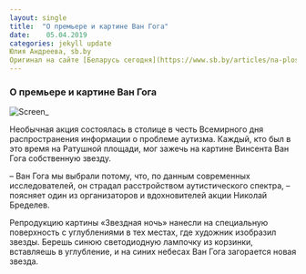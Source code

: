 ```yaml
---
layout: single
title:  "О премьере и картине Ван Гога"
date:    05.04.2019
categories: jekyll update
Юлия Андреева, sb.by
Оригинал на сайте [Беларусь сегодня](https://www.sb.by/articles/na-ploshchadke-u-minskoy-ratushi-zazhgli-zvezdnuyu-noch.html?fbclid=IwAR2u1xTLYzXfCB3b8WJS6_0tey6q31k-4DT60EoDUZzlsPxydBZSbDtHY80)
---
```


### О премьере и картине Ван Гога

![Screen_](https://github.com/tatbtin/New-repository-from-freecourse/blob/master/1fo.png)

Необычная акция состоялась в столице в честь Всемирного дня распространения информации о проблеме аутизма. Каждый, кто был в это время на Ратушной площади, мог зажечь на картине Винсента Ван Гога собственную звезду.

 – Ван Гога мы выбрали потому, что, по данным современных исследователей, он страдал расстройством аутистического спектра, – поясняет один из организаторов и вдохновителей акции Николай Бределев.
 
 Репродукцию картины «Звездная ночь» нанесли на специальную поверхность с углублениями в тех местах, где художник изобразил звезды. Берешь синюю светодиодную лампочку из корзинки, вставляешь в углубление, и на синих небесах Ван Гога загорается новая звезда.




